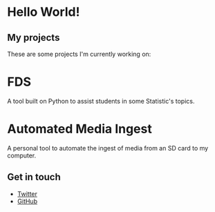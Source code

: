 # Hello World!
## My projects
These are some projects I'm currently working on:

# FDS
A tool built on Python to assist students in some Statistic's topics.

# Automated Media Ingest
A personal tool to automate the ingest of media from an SD card to my computer.

## Get in touch
<ul>
    <li><a href="https://twitter.com{{ site.twitter_username }}">Twitter</a> </li>
    <li><a href="https://twitter.com{{ site.github_username }}">GitHub</a> </li>
</ul>
